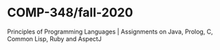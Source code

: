 # COMP-348/fall-2020
Principles of Programming Languages |
Assignments on Java, Prolog, C, Common Lisp, Ruby and AspectJ
